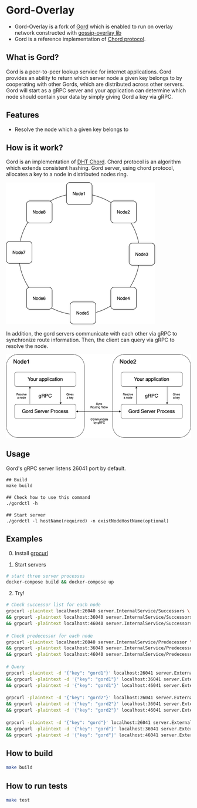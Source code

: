 # Gord-Overlay
- Gord-Overlay is a fork of [Gord](https://github.com/taisho6339/gord) which is enabled to run on overlay network constructed with [gossip-overlay lib](https://github.com/ryogrid/gossip-overlay)
- Gord is a reference implementation of [Chord protocol](https://pdos.csail.mit.edu/papers/ton:chord/paper-ton.pdf).

## What is Gord?
Gord is a peer-to-peer lookup service for internet applications.
Gord provides an ability to return which server node a given key belongs to by cooperating with other Gords, 
which are distributed across other servers. 
Gord will start as a gRPC server and your application can determine which node should contain your data by simply giving Gord a key via gRPC.

## Features
- Resolve the node which a given key belongs to

## How is it work?
Gord is an implementation of [DHT Chord](https://pdos.csail.mit.edu/papers/ton:chord/paper-ton.pdf).
Chord protocol is an algorithm which extends consistent hashing.
Gord server, using chord protocol, allocates a key to a node in distributed nodes ring.

![chord ring](docs/architecture-1.png) 

In addition, the gord servers communicate with each other via gRPC to synchronize route information.
Then, the client can query via gRPC to resolve the node.

![gRPC server](docs/architecture-2.png)

## Usage
Gord's gRPC server listens 26041 port by default.
```
## Build
make build

## Check how to use this command
./gordctl -h

## Start server
./gordctl -l hostName(required) -n existNodeHostName(optional)
```

## Examples
0. Install [grpcurl](https://github.com/fullstorydev/grpcurl)

1. Start servers
```bash
# start three server processes
docker-compose build && docker-compose up
```

2. Try! 
```bash
# Check successor list for each node
grpcurl -plaintext localhost:26040 server.InternalService/Successors \
&& grpcurl -plaintext localhost:36040 server.InternalService/Successors \
&& grpcurl -plaintext localhost:46040 server.InternalService/Successors

# Check predecessor for each node
grpcurl -plaintext localhost:26040 server.InternalService/Predecessor \
&& grpcurl -plaintext localhost:36040 server.InternalService/Predecessor \
&& grpcurl -plaintext localhost:46040 server.InternalService/Predecessor

# Query
grpcurl -plaintext -d '{"key": "gord1"}' localhost:26041 server.ExternalService/FindHostForKey \
&& grpcurl -plaintext -d '{"key": "gord1"}' localhost:36041 server.ExternalService/FindHostForKey \
&& grpcurl -plaintext -d '{"key": "gord1"}' localhost:46041 server.ExternalService/FindHostForKey 

grpcurl -plaintext -d '{"key": "gord2"}' localhost:26041 server.ExternalService/FindHostForKey \
&& grpcurl -plaintext -d '{"key": "gord2"}' localhost:36041 server.ExternalService/FindHostForKey \
&& grpcurl -plaintext -d '{"key": "gord2"}' localhost:46041 server.ExternalService/FindHostForKey 

grpcurl -plaintext -d '{"key": "gord"}' localhost:26041 server.ExternalService/FindHostForKey \
&& grpcurl -plaintext -d '{"key": "gord"}' localhost:36041 server.ExternalService/FindHostForKey \
&& grpcurl -plaintext -d '{"key": "gord"}' localhost:46041 server.ExternalService/FindHostForKey 
```

## How to build
```bash
make build
```

## How to run tests
```bash
make test
```

